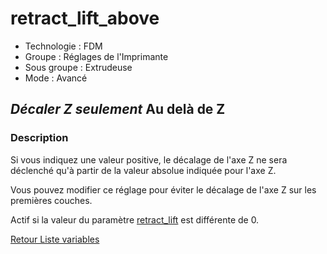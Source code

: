 # retract_lift_above

* Technologie : FDM
* Groupe : Réglages de l'Imprimante
* Sous groupe : Extrudeuse
* Mode : Avancé

## *Décaler Z seulement* Au delà de Z

### Description

Si vous indiquez une valeur positive, le décalage de l'axe Z ne sera déclenché qu'à partir de la valeur absolue indiquée pour l'axe Z.

Vous pouvez modifier ce réglage pour éviter le décalage de l'axe Z sur les premières couches.

Actif si la valeur du paramètre [retract_lift](retract_lift.md) est différente de 0.

[Retour Liste variables](variable_list.md)
